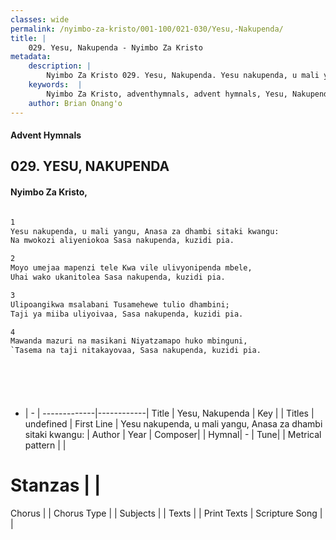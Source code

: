 ```yaml
---
classes: wide
permalink: /nyimbo-za-kristo/001-100/021-030/Yesu,-Nakupenda/
title: |
    029. Yesu, Nakupenda - Nyimbo Za Kristo
metadata:
    description: |
        Nyimbo Za Kristo 029. Yesu, Nakupenda. Yesu nakupenda, u mali yangu, Anasa za dhambi sitaki kwangu: Na mwokozi aliyeniokoa Sasa nakupenda, kuzidi pia.  
    keywords:  |
        Nyimbo Za Kristo, adventhymnals, advent hymnals, Yesu, Nakupenda, Yesu nakupenda, u mali yangu, Anasa za dhambi sitaki kwangu:. 
    author: Brian Onang'o
---
```


#### Advent Hymnals
## 029. YESU, NAKUPENDA
####  Nyimbo Za Kristo,

```txt

1
Yesu nakupenda, u mali yangu, Anasa za dhambi sitaki kwangu:
Na mwokozi aliyeniokoa Sasa nakupenda, kuzidi pia.

2
Moyo umejaa mapenzi tele Kwa vile ulivyonipenda mbele,
Uhai wako ukanitolea Sasa nakupenda, kuzidi pia.

3
Ulipoangikwa msalabani Tusamehewe tulio dhambini;
Taji ya miiba uliyoivaa, Sasa nakupenda, kuzidi pia.

4
Mawanda mazuri na masikani Niyatzamapo huko mbinguni,
`Tasema na taji nitakayovaa, Sasa nakupenda, kuzidi pia.







```

- |   -  |
-------------|------------|
Title | Yesu, Nakupenda |
Key |  |
Titles | undefined |
First Line | Yesu nakupenda, u mali yangu, Anasa za dhambi sitaki kwangu: |
Author | 
Year | 
Composer| |
Hymnal|  - |
Tune|  |
Metrical pattern | |
# Stanzas |  |
Chorus |  |
Chorus Type |  |
Subjects | |
Texts |  |
Print Texts | 
Scripture Song |  |
    
